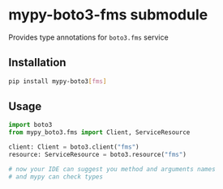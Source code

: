 # mypy-boto3-fms submodule

Provides type annotations for `boto3.fms` service

## Installation

```bash
pip install mypy-boto3[fms]
```

## Usage

```python
import boto3
from mypy_boto3.fms import Client, ServiceResource

client: Client = boto3.client("fms")
resource: ServiceResource = boto3.resource("fms")

# now your IDE can suggest you method and arguments names
# and mypy can check types
```

